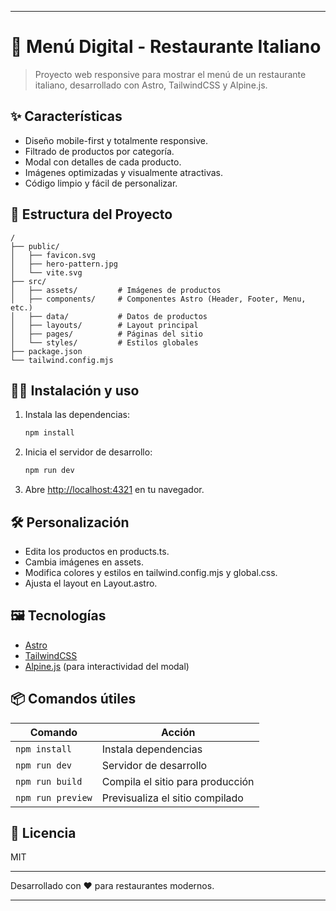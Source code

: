 
---

# 🍝 Menú Digital - Restaurante Italiano

> Proyecto web responsive para mostrar el menú de un restaurante italiano, desarrollado con Astro, TailwindCSS y Alpine.js.

## ✨ Características

- Diseño mobile-first y totalmente responsive.
- Filtrado de productos por categoría.
- Modal con detalles de cada producto.
- Imágenes optimizadas y visualmente atractivas.
- Código limpio y fácil de personalizar.

## 🚀 Estructura del Proyecto

```
/
├── public/
│   ├── favicon.svg
│   ├── hero-pattern.jpg
│   └── vite.svg
├── src/
│   ├── assets/         # Imágenes de productos
│   ├── components/     # Componentes Astro (Header, Footer, Menu, etc.)
│   ├── data/           # Datos de productos
│   ├── layouts/        # Layout principal
│   ├── pages/          # Páginas del sitio
│   └── styles/         # Estilos globales
├── package.json
└── tailwind.config.mjs
```

## 🧑‍💻 Instalación y uso

1. Instala las dependencias:
   ```sh
   npm install
   ```
2. Inicia el servidor de desarrollo:
   ```sh
   npm run dev
   ```
3. Abre [http://localhost:4321](http://localhost:4321) en tu navegador.

## 🛠️ Personalización

- Edita los productos en products.ts.
- Cambia imágenes en assets.
- Modifica colores y estilos en tailwind.config.mjs y global.css.
- Ajusta el layout en Layout.astro.

## 🖼️ Tecnologías

- [Astro](https://astro.build/)
- [TailwindCSS](https://tailwindcss.com/)
- [Alpine.js](https://alpinejs.dev/) (para interactividad del modal)

## 📦 Comandos útiles

| Comando           | Acción                                      |
|-------------------|---------------------------------------------|
| `npm install`     | Instala dependencias                        |
| `npm run dev`     | Servidor de desarrollo                      |
| `npm run build`   | Compila el sitio para producción            |
| `npm run preview` | Previsualiza el sitio compilado             |

## 📄 Licencia

MIT

---

Desarrollado con ❤️ para restaurantes modernos.

---

